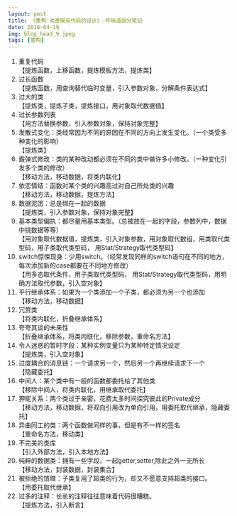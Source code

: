 ```yaml
---
layout: post
title: 《重构-改善既有代码的设计》-坏味道部分笔记
date: 2018-04-19
img: blog_head_9.jpeg
tags: [重构]
---
```

1. 重复代码  
【提炼函数，上移函数，提炼模板方法，提炼类】
1. 过长函数  
【提炼函数，用查询替代临时变量，引入参数对象，分解条件表达式】  
3. 过大的类  
【提炼类，提炼子类，提炼接口，用对象取代数据值】
4. 过长参数列表  
【用方法替换参数，引入参数对象，保持对象完整】
5. 发散式变化：类经常因为不同的原因在不同的方向上发生变化。（一个类受多种变化的影响）  
【提炼类】
6. 霰弹式修改：类的某种改动都必须在不同的类中做许多小修改。（一种变化引发多个类的修改）  
【移动方法，移动数据，将类内联化】
7. 依恋情结：函数对某个类的兴趣高过对自己所处类的兴趣  
【移动方法，移动数据，提炼方法】
8. 数据泥团：总是绑在一起的数据  
【提炼类，引入参数对象，保持对象完整】
9. 基本类型偏执：都尽量用基本类型。（总被放在一起的字段，参数列中，数据中挑数据等等）  
【用对象取代数据值，提炼类，引入对象参数，用对象取代数组，用类取代类型码，用子类取代类型码， 用Stat/Strategy取代类型码】  
9. switch惊悚现身：少用switch。（经常发现同样的switch语句在不同的地方，每次添加新的case都要在不同地方修改）  
【用多态取代条件，用子类取代类型码， 用Stat/Strategy取代类型码，用明确方法取代参数，引入空对象】  
10. 平行继承体系：如果为一个类添加一个子类，都必须为另一个也添加  
【移动方法，移动数据】  
11. 冗赘类  
【将类内联化，折叠继承体系】 
12. 夸夸其谈的未来性    
【折叠继承体系，将类内联化，移除参数，重命名方法】
13. 令人迷惑的暂时字段：某种实例变量只为某种特定情况设定  
【提炼类，引入空对象】
14. 过度耦合的消息链：一个请求另一个，然后另一个再继续请求下一个  
【隐藏委托】  
15. 中间人：某个类中有一般的函数都委托给了其他类  
【移除中间人，将类内联化，用继承取代委托】
16. 狎昵关系：两个类过于亲密，花费太多时间探究彼此的Private成分  
【移动方法，移动数据，将双向引用改为单向引用，用委托取代继承，隐藏委托】 
17. 异曲同工的类：两个函数做同样的事，但是有不一样的签名  
【重命名方法，移动类】
18. 不完美的类库  
【引入外部方法，引入本地方法】
19. 纯粹的数据类：拥有一些字段，一起getter,setter,除此之外一无所长  
【移动方法，封装数据，封装集合】
20. 被拒绝的馈赠：子类复用了超类的行为，却又不愿意支持超类的接口。  
【用委托取代继承】
21. 过多的注释：长长的注释往往意味着代码很糟糕。  
【提炼方法，引入断言】